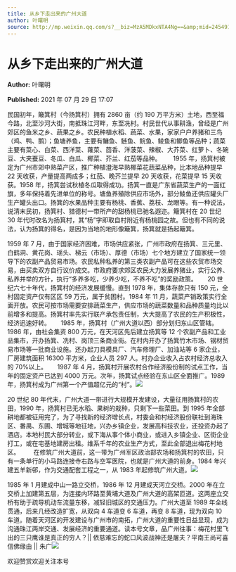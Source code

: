 ```yaml
---
title: 从乡下走出来的广州大道
author: 叶曙明
source: http://mp.weixin.qq.com/s?__biz=MzA5MDkxNTA4Ng==&amp;mid=2454911313&amp;idx=1&amp;sn=a30b154121e0092a24fba25cb8b15b34&amp;chksm=87a23130b0d5b8266ffd19f47c3228c3644a1c8efe985e4a53e434484459f5e34ee1365064c2#rd
---
```


# 从乡下走出来的广州大道

**Author:** 叶曙明

**Published:** 2021 年 07 月 29 日 17:07

民国初年，簸箕村（今扬箕村）拥有 2860 亩（约 190 万平方米）土地，西至福今路，北至沙河大街，南抵珠江河畔，东至冼村。村民世代从事耕渔，曾经是广州郊区的鱼米之乡、蔬果之乡。农民种植水稻、蔬菜、水果，家家户户养猪和三鸟（鸡、鸭、鹅）；鱼塘养鱼，主要有鳙鱼、鲢鱼、鲩鱼、鲮鱼和鲫鱼等品种；蔬菜主要有菜心、白菜、西洋菜、蕹菜、茴香、洋菠菜、辣椒、大芥菜、红萝卜、冬碗豆、大夹蚕豆、冬瓜、白瓜、椰菜、芥兰、红茄等品种。       1955 年，扬箕村被定为广州市郊中熟菜产区，推广种植澄海早熟椰菜花蔬菜品种，比本地品种提早 22 天收获，产量提高两成多；红茄、晚芥兰提早 20 天收获，花菜提早 15 天收获。1958 年，扬箕尝试秋植冬瓜取得成功。扬箕一直是广东省蔬菜生产的一面红旗，多年保持着先进单位的称号。塘鱼养殖除供应市场外，部分鲮鱼还供应罐头厂生产罐头出口。扬箕的水果品种主要有杨桃、香蕉、荔枝、龙眼等。有一种说法，说清末民初，扬箕村、猎德村一带所产的甜杨桃已驰名遐迩。簸箕村在 20 世纪 30 年代时改名为扬箕村，其“杨”字即取自村附近有杨桃园之故。但也有不同的说法，认为扬箕的得名，是因为当地的地形像簸箕，扬箕就是扬起簸箕。

1959 年 7 月，由于国家经济困难，市场供应紧张，广州市政府在扬箕、三元里、白鹤洞、黄花岗、瑶头、梯云（市场）、厚德（市场）七个地方建立了国家统一领导下的农副产品贸易市场。农民私种私养的第三类农副产品可在这些农贸市场交易，由买卖双方自行议价成交。市政府要求郊区农民大力发展养猪业，实行公养、私养并举的方针，执行“多养多吃，少养少吃，不养不吃”的奖励政策。      20 世纪六七十年代，扬箕村的经济发展缓慢。直到 1978 年，集体存款只有 150 元，全村固定资产仅有区区 59 万元，属于贫困村。1984 年 11 月，蔬菜产销政策实行全面开放。农民可按市场需要安排蔬菜生产，供应市场的蔬菜数量和品种质量均比以前增多和提高。扬箕村率先实行联产承包责任制，大大提高了农民的生产积极性，经济迅速好转。      1985 年，扬箕村（广州大道以西）部分划归东山区管辖。1986 年，由社会集资 800 万元，在天河区先后建立扬箕等 12 个农副产品和工业品集市，开办扬箕、冼村、岗顶三条商业街。在村内开办了扬箕竹木市场、钢材贸易市场等一批商业设施。还办起刀具模具厂、汽车修理厂、加油站等 6 家企业，厂房建筑面积 16300 平方米，企业人员 297 人。村办企业收入占农村经济总收入的 70%以上。      1987 年 4 月，扬箕村开展农村合作经济股份制的试点工作，当年的固定资产已达到 4000 万元。次年，扬箕试点经验在东山区全面推广。1989 年，扬箕村成为广州第一个产值超亿元的“村”。![](https://mmbiz.qpic.cn/mmbiz_jpg/PJWG74pLsMaJ4BOALZu7mq7ialibRxticcmW2AtvA6HVVicuO07SfsDakhCfeK6LNANdf2daPUjtzTDLxftFfMuFZA/640)

20 世纪 80 年代末，广州大道一带进行大规模开发建设，大量征用扬箕村的农田，1990 年，扬箕村已无水稻、果树的栽种，只剩下一些菜田。到 1995 年全部耕地都被征用完了，为了寻找新的经济增长点，村委会和村经济股份联社到海珠区、番禺、东圃、增城等地征地，兴办乡镇企业，发展高科技农业，还投资办起了酒店。本地村民大部分转业，或下海从事个体小商业，或进入乡镇企业、区街企业打工，或在宅基地建房出租。维系千年的农业生产方式，至此全部退出梅花村地区。        在修筑广州大道前，这一带为广州军区政治部农场和扬箕村的农田，只有一条单行的小马路连接寺右路与空军医院，也就是广州大道的前身。1984 年兴建五羊新邨，作为交通配套工程之一，从 1983 年起修筑广州大道。![](https://mmbiz.qpic.cn/mmbiz_jpg/PJWG74pLsMaJ4BOALZu7mq7ialibRxticcmSOdhsYfrt3eRfzPedbCYvibj4icv26ICzsa7iaD9nnEazq5bqn0eG8ib1g/640)

1985 年 1 月建成中山一路立交桥，1986 年 12 月建成天河立交桥。2000 年在立交桥上加建第五层，为连接内环路至黄埔大道及广州大道的高架匝道。这两座立交桥有助于疏导机动车流量东移，减轻旧城区的交通压力。广州大道至 1989 年全线贯通，后来几经改造扩宽，从双向 4 车道变 6 车道，再变 8 车道，现为双向 10 车道。随着天河区的开发建设与广州市的南拓，广州大道的重要性日益显现，成为沟通珠江两岸交通、发展经济的重要通道。读本号文章，品广州往事：梅花村里飞出的三只鹰谁是真正的穷人？|| 依慈难忘的蛇口风波战神还是屠夫？平南王尚可喜信佛缘由 || 朱广![](https://mmbiz.qpic.cn/mmbiz_jpg/PJWG74pLsMaJ4BOALZu7mq7ialibRxticcmoaU8ttDF7OCGxGUQjV0jUicBJ0LhIWhvwA9lTRhT16h0u46waoptTbw/640)

欢迎赞赏欢迎关注本号
